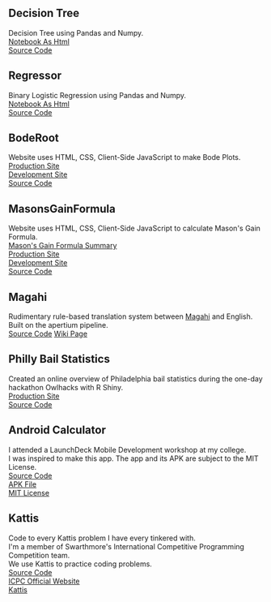 ## Decision Tree
  Decision Tree using Pandas and Numpy. <br/>
  [Notebook As Html](https://vader-coder.github.io/MiscStat/tree/tree.html)<br/>
  [Source Code](https://github.com/vader-coder/MiscStat/tree/main/tree)<br/>

## Regressor
  Binary Logistic Regression using Pandas and Numpy. <br/>
  [Notebook As Html](https://vader-coder.github.io/MiscStat/log/logistic.html)</br>
  [Source Code](https://github.com/vader-coder/MiscStat/tree/main/log)</br>

## BodeRoot
  Website uses HTML, CSS, Client-Side JavaScript to make Bode Plots. <br/>
  [Production Site](https://lpsa.swarthmore.edu/Bode/bodeDraw.html) <br/>
  [Development Site](https://vader-coder.github.io/BodeRoot/) <br/>
  [Source Code](https://github.com/vader-coder/BodeRoot) <br/>

## MasonsGainFormula
  Website uses HTML, CSS, Client-Side JavaScript to calculate Mason's Gain Formula. <br/>
  [Mason's Gain Formula Summary](https://en.wikipedia.org/wiki/Mason%27s_gain_formula#Formula) <br/>
  [Production Site](https://lpsa.swarthmore.edu/SFG/) <br/>
  [Development Site](https://vader-coder.github.io/MasonsGainFormula/) <br/>
  [Source Code](https://github.com/vader-coder/MasonsGainFormula) <br/>

## Magahi
  Rudimentary rule-based translation system between [Magahi](https://en.wikipedia.org/wiki/Magahi_language) and English. <br/>
  Built on the apertium pipeline.<br/>
  [Source Code](https://github.com/apertium/apertium-mag)
  [Wiki Page](https://wikis.swarthmore.edu/ling073/Magahi)

## Philly Bail Statistics
  Created an online overview of Philadelphia bail statistics during the one-day hackathon Owlhacks with R Shiny. <br/>
  [Production Site](https://phillybail.shinyapps.io/philly-bail/) <br/>
  [Source Code](https://github.com/dzhen19/philly-bail) <br/>

## Android Calculator
  I attended a LaunchDeck Mobile Development workshop at my college. <br/>
  I was inspired to make this app. The app and its APK are subject to the MIT License. <br/>
  [Source Code](https://github.com/vader-coder/Scientific-Calculator) <br/>
  [APK File](https://drive.google.com/drive/folders/1bs8LLBjq0-AEpmbTAWSDFc9EvHRBoRHG?usp=sharing) <br/>
  [MIT License](https://opensource.org/licenses/MIT) <br/>

## Kattis
  Code to every Kattis problem I have every tinkered with. <br/>
  I'm a member of Swarthmore's International Competitive Programming Competition team. <br/>
  We use Kattis to practice coding problems. <br/>
  [Source Code](https://github.com/vader-coder/Kattis) <br/>
  [ICPC Official Website](https://icpc.global/) <br/>
  [Kattis](https://open.kattis.com/) <br/>